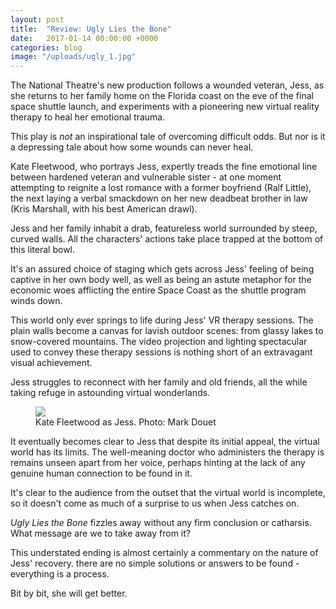 ```yaml
---
layout: post
title:  "Review: Ugly Lies the Bone"
date:   2017-01-14 00:00:00 +0000
categories: blog
image: "/uploads/ugly_1.jpg"
---
```

The National Theatre's new production follows a wounded veteran, Jess, as she returns to her family home on the Florida coast on the eve of the final space shuttle launch, and experiments with a pioneering new virtual reality therapy to heal her emotional trauma.

This play is *not* an inspirational tale of overcoming difficult odds. But nor is it a depressing tale about how some wounds can never heal.

Kate Fleetwood, who portrays Jess, expertly treads the fine emotional line between hardened veteran and vulnerable sister - at one moment attempting to reignite a lost romance with a former boyfriend (Ralf Little), the next laying a verbal smackdown on her new deadbeat brother in law (Kris Marshall, with his best American drawl).

Jess and her family inhabit a drab, featureless world surrounded by steep, curved walls. All the characters' actions take place trapped at the bottom of this literal bowl.

It's an assured choice of staging which gets across Jess' feeling of being captive in her own body well,  as well as being an astute metaphor for the economic woes afflicting the entire Space Coast as the shuttle program winds down.

This world only ever springs to life during Jess' VR therapy sessions. The plain walls become a canvas for lavish outdoor scenes: from glassy lakes to snow-covered mountains. The video projection and lighting spectacular used to convey these therapy sessions is nothing short of an extravagant visual achievement.

Jess struggles to reconnect with her family and old friends, all the while taking refuge in astounding virtual wonderlands.

<figure>
<img src="/uploads/ugly_2.jpg" />
<figcaption>Kate Fleetwood as Jess. Photo: Mark Douet</figcaption>
</figure>

It eventually becomes clear to Jess that despite its initial appeal, the virtual world has its limits. The well-meaning doctor who administers the therapy is remains unseen apart from her voice, perhaps hinting at the lack of any genuine human connection to be found in it.

It's clear to the audience from the outset that the virtual world is incomplete, so it doesn't come as much of a surprise to us when Jess catches on.

*Ugly Lies the Bone* fizzles away without any firm conclusion or catharsis. What message are we to take away from it?

This understated ending is almost certainly a commentary on the nature of Jess' recovery. there are no simple solutions or answers to be found - everything is a process.

Bit by bit, she will get better.
